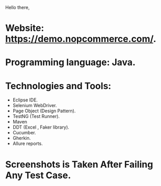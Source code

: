 Hello there,
# Website: https://demo.nopcommerce.com/.
# Programming language: Java.
# Technologies and Tools:
   - Eclipse IDE.
   - Selenium WebDriver.
   - Page Object (Design Pattern).
   - TestNG (Test Runner).
   - Maven
   - DDT (Excel , Faker library).
   - Cucumber. 
   - Gherkin.
   - Allure reports.
# Screenshots is Taken After Failing Any Test Case.
